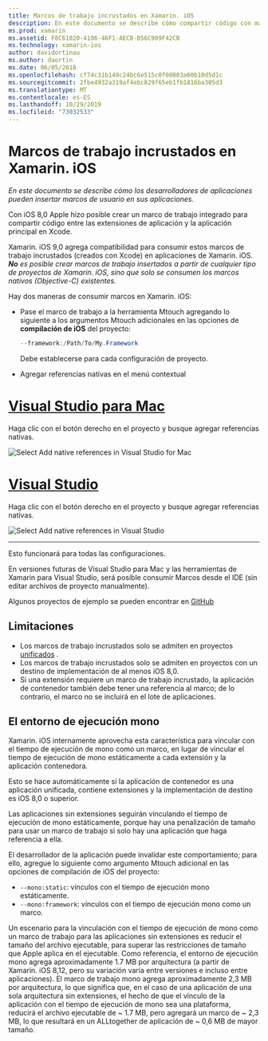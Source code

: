```yaml
---
title: Marcos de trabajo incrustados en Xamarin. iOS
description: En este documento se describe cómo compartir código con marcos de trabajo incrustados en una aplicación de Xamarin. iOS. Esto puede hacerse con la herramienta Mtouch o con las referencias nativas.
ms.prod: xamarin
ms.assetid: F8C61020-4106-46F1-AECB-B56C909F42CB
ms.technology: xamarin-ios
author: davidortinau
ms.author: daortin
ms.date: 06/05/2018
ms.openlocfilehash: cf74c31b149c24bc6e515c0f00803a60b10d5d1c
ms.sourcegitcommit: 2fbe4932a319af4ebc829f65eb1fb1816ba305d3
ms.translationtype: MT
ms.contentlocale: es-ES
ms.lasthandoff: 10/29/2019
ms.locfileid: "73032533"
---
```

# <a name="embedded-frameworks-in-xamarinios"></a>Marcos de trabajo incrustados en Xamarin. iOS

_En este documento se describe cómo los desarrolladores de aplicaciones pueden insertar marcos de usuario en sus aplicaciones._

Con iOS 8,0 Apple hizo posible crear un marco de trabajo integrado para compartir código entre las extensiones de aplicación y la aplicación principal en Xcode.

Xamarin. iOS 9,0 agrega compatibilidad para consumir estos marcos de trabajo incrustados (creados con Xcode) en aplicaciones de Xamarin. iOS. ***No** es posible crear marcos de trabajo insertados a partir de cualquier tipo de proyectos de Xamarin. iOS, sino que solo se consumen los marcos nativos (Objective-C) existentes.*

Hay dos maneras de consumir marcos en Xamarin. iOS:

- Pase el marco de trabajo a la herramienta Mtouch agregando lo siguiente a los argumentos Mtouch adicionales en las opciones de **compilación de iOS** del proyecto:

  ```csharp
  --framework:/Path/To/My.Framework
  ```

  Debe establecerse para cada configuración de proyecto.

- Agregar referencias nativas en el menú contextual

# <a name="visual-studio-for-mactabmacos"></a>[Visual Studio para Mac](#tab/macos)

Haga clic con el botón derecho en el proyecto y busque agregar referencias nativas.

![](embedded-frameworks-images/xam-native-refs.png "Select Add native references in Visual Studio for Mac")

# <a name="visual-studiotabwindows"></a>[Visual Studio](#tab/windows)

Haga clic con el botón derecho en el proyecto y busque agregar referencias nativas.

![](embedded-frameworks-images/vs-native-refs.png "Select Add native references in Visual Studio")

-----

  Esto funcionará para todas las configuraciones.

En versiones futuras de Visual Studio para Mac y las herramientas de Xamarin para Visual Studio, será posible consumir Marcos desde el IDE (sin editar archivos de proyecto manualmente).

Algunos proyectos de ejemplo se pueden encontrar en [GitHub](https://github.com/rolfbjarne/embedded-frameworks)

## <a name="limitations"></a>Limitaciones

- Los marcos de trabajo incrustados solo se admiten en proyectos [unificados](~/cross-platform/macios/unified/index.md) .
- Los marcos de trabajo incrustados solo se admiten en proyectos con un destino de implementación de al menos iOS 8,0.
- Si una extensión requiere un marco de trabajo incrustado, la aplicación de contenedor también debe tener una referencia al marco; de lo contrario, el marco no se incluirá en el lote de aplicaciones.

## <a name="the-mono-runtime"></a>El entorno de ejecución mono

Xamarin. iOS internamente aprovecha esta característica para vincular con el tiempo de ejecución de mono como un marco, en lugar de vincular el tiempo de ejecución de mono estáticamente a cada extensión y la aplicación contenedora.

Esto se hace automáticamente si la aplicación de contenedor es una aplicación unificada, contiene extensiones y la implementación de destino es iOS 8,0 o superior.

Las aplicaciones sin extensiones seguirán vinculando el tiempo de ejecución de mono estáticamente, porque hay una penalización de tamaño para usar un marco de trabajo si solo hay una aplicación que haga referencia a ella.

El desarrollador de la aplicación puede invalidar este comportamiento; para ello, agregue lo siguiente como argumento Mtouch adicional en las opciones de compilación de iOS del proyecto:

- `--mono:static`: vínculos con el tiempo de ejecución mono estáticamente.
- `--mono:framework`: vínculos con el tiempo de ejecución mono como un marco.

Un escenario para la vinculación con el tiempo de ejecución de mono como un marco de trabajo para las aplicaciones sin extensiones es reducir el tamaño del archivo ejecutable, para superar las restricciones de tamaño que Apple aplica en el ejecutable. Como referencia, el entorno de ejecución mono agrega aproximadamente 1.7 MB por arquitectura (a partir de Xamarin. iOS 8,12, pero su variación varía entre versiones e incluso entre aplicaciones). El marco de trabajo mono agrega aproximadamente 2,3 MB por arquitectura, lo que significa que, en el caso de una aplicación de una sola arquitectura sin extensiones, el hecho de que el vínculo de la aplicación con el tiempo de ejecución de mono sea una plataforma, reducirá el archivo ejecutable de ~ 1.7 MB, pero agregará un marco de ~ 2,3 MB, lo que resultará en un ALLtogether de aplicación de ~ 0,6 MB de mayor tamaño.
